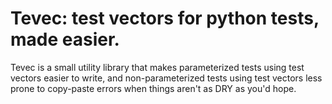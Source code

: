 # Tevec: test vectors for python tests, made easier.

Tevec is a small utility library that makes parameterized tests using test
vectors easier to write, and non-parameterized tests using test vectors less
prone to copy-paste errors when things aren't as DRY as you'd hope.
